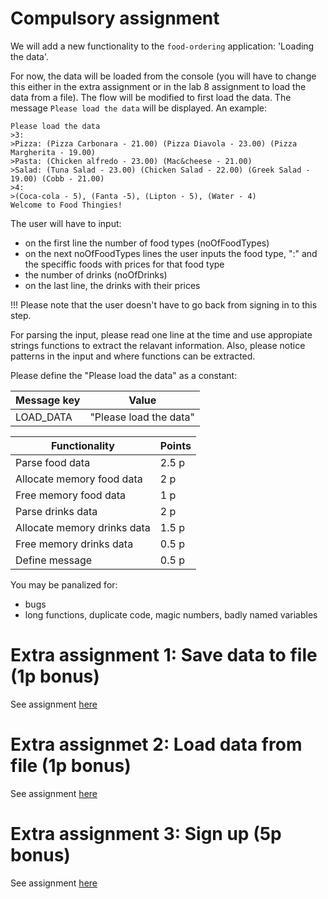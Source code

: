 # Compulsory assignment 

We will add a new functionality to the `food-ordering` application: 'Loading the data'.

For now, the data will be loaded from the console (you will have to change this either in the extra assignment or in the lab 8 assignment to load the data from a file).
The flow will be modified to first load the data. The message `Please load the data` will be displayed. An example:

```
Please load the data
>3:
>Pizza: (Pizza Carbonara - 21.00) (Pizza Diavola - 23.00) (Pizza Margherita - 19.00)
>Pasta: (Chicken alfredo - 23.00) (Mac&cheese - 21.00)
>Salad: (Tuna Salad - 23.00) (Chicken Salad - 22.00) (Greek Salad - 19.00) (Cobb - 21.00)
>4:
>(Coca-cola - 5), (Fanta -5), (Lipton - 5), (Water - 4)
Welcome to Food Thingies!
```
The user will have to input:
* on the first line the number of food types (noOfFoodTypes)
* on the next noOfFoodTypes lines the user inputs the food type, ":" and the speciffic foods with prices for that food type
* the number of drinks (noOfDrinks)
* on the last line, the drinks with their prices

!!! Please note that the user doesn't have to go back from signing in to this step.

For parsing the input, please read one line at the time and use appropiate strings functions to extract the relavant information. Also, please notice patterns in the input and where functions can be extracted.

Please define the "Please load the data" as a constant:

| Message key  | Value                   |
| ------------ | ----------------------- |
| LOAD_DATA    | "Please load the data"  |

| Functionality                | Points |
| ---------------------------- | ------ |
| Parse food data              | 2.5 p  |
| Allocate memory food data    | 2 p    |
| Free memory food data        | 1 p    |
| Parse drinks data            | 2 p    |
| Allocate memory drinks data  | 1.5 p  |
| Free memory drinks data      | 0.5 p  |
| Define message               | 0.5 p  |

You may be panalized for:
* bugs 
* long functions, duplicate code, magic numbers, badly named variables

# Extra assignment 1: Save data to file (1p bonus)

See assignment [here](extra-assignments/save-data-to-file.md)

# Extra assignmet 2: Load data from file (1p bonus)

See assignment [here](extra-assignments/load-data-from-file.md)

# Extra assignment 3: Sign up (5p bonus)

See assignment [here](extra-assignments/sign-up.md)
